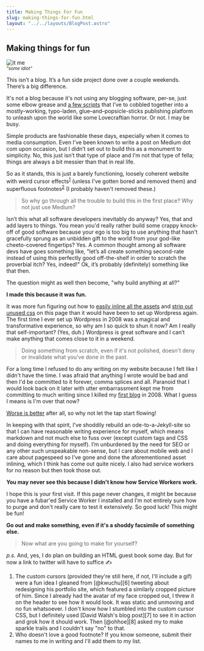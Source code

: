 ```yaml
---
title: Making Things For Fun
slug: making-things-for-fun.html
layout: "../../layouts/BlogPost.astro"
---
```

## Making things for fun

<div class="w-60-l w-50-m w-100 mb2 fr-ns tc">
  <img src="/img/head-in-a-jar.png" alt="it me" /><br/>
  <small><i>"some idiot"</i></small>
</div>

This isn’t a blog. It’s a fun side project done over a couple weekends. There’s a big difference.

It's not a blog because it's not using any blogging software, per-se, just some elbow grease and [a few scripts][1] that I’ve to cobbled together into a mostly-working, typo-laden, glue–and–popsicle-sticks publishing platform to unleash upon the world like some Lovecraftian horror. Or not. I may be busy.

Simple products are fashionable these days, especially when it comes to media consumption. Even I’ve been known to write a post on Medium dot com upon occasion, but I didn’t set out to build this as a monument to simplicity. No, this just isn’t that type of place and I’m not that type of fella; things are always a bit messier than that in real life.

So as it stands, this is just a barely functioning, loosely coherent website with weird cursor effects<sup>[1][footnote1]</sup> (unless I've gotten bored and removed them) and superfluous footnotes<sup>[2][footnote2]</sup> (I probably haven't removed these.)

> So why go through all the trouble to build this in the first place? Why not just use Medium?

Isn’t this what all software developers inevitably do anyway? Yes, that and add layers to things. You mean you'd really rather build some crappy knock-off of good software because your ego is too big to use anything that hasn't gracefully sprung as an unbidden gift to the world from your god-like cheeto-covered fingertips? Yes. A common thought among all software devs have goes something like, "let’s all create something second-rate instead of using this perfectly good off-the-shelf in order to scratch the proverbial itch? Yes, indeed!" Ok, it’s probably (definitely) something like that then.

The question might as well then become, "why build anything at all?"

**I made this because it was fun.**

It was more fun figuring out how to [easily inline all the assets][2] and [strip out unused css][3] on this page than it would have been to set up Wordpress again. The first time I ever set up Wordpress in 2008 was a magical and transformative experience, so why am I so quick to shun it now? Am I really that self-important? (Yes, duh.) Wordpress is great software and I can’t make anything that comes close to it in a weekend.

> Doing something from scratch, even if it's not polished, doesn't deny or invalidate what you've done in the past.

For a long time I refused to do any writing on my website because I felt like I didn't have the time. I was afraid that anything I wrote would be bad and then I'd be committed to it forever, comma splices and all. Paranoid that I would look back on it later with utter embarrassment kept me from committing to much writing since I killed my [first blog][5] in 2008. What I guess I means is I'm over that now?

[Worse is better][4] after all, so why not let the tap start flowing!

In keeping with that spirit, I’ve shoddily rebuild an ode-to-a-Jekyll-site so that I can have reasonable writing experience for myself, which means markdown and not much else to fuss over (except custom tags and CSS and doing everything for myself). I’m unburdened by the need for SEO or any other such unspeakable non-sense, but I care about mobile web and I care about pagespeed so I’ve gone and done the aforementioned asset inlining, which I think has come out quite nicely. I also had service workers for no reason but then took those out.

**You may never see this because I didn't know how Service Workers work.**

I hope this is your first visit. If this page never changes, it might be because you have a fubar'ed Service Worker I installed and I'm not entirely sure how to purge and don't really care to test it extensively. So good luck! This might be fun!

**Go out and make something, even if it's a shoddy facsimile of something else.**

> Now what are you going to make for yourself?

_p.s._ And, yes, I do plan on building an HTML guest book some day. But for now a link to twitter will have to suffice ✍️

<aside>
  <ol>
    <li id="making-things-for-fun_footnote-01">
      The custom cursors (provided they're still here, if not, I'll include a gif) were a fun idea I gleaned from [@kwuchu][6] tweeting about redesigning his portfolio site, which featured a similarly cropped picture of him. Since I already had the avatar of my face cropped out, I threw it on the header to see how it would look. It was static and unmoving and no fun whatsoever. I don't know how I stumbled into the custom cursor CSS, but I definitely used [David Walsh's blog post][7] to see it in action and grok how it should work. Then [@ohhoe][8] asked my to make sparkle trails and I couldn't say "no" to that.
    </li>
    <li id="making-things-for-fun_footnote-02">
      Who doesn't love a good footnote? If you know someone, submit their names to me in writing and I'll add them to my list.
    </li>
  </ol>
</aside>

[1]: https://github.com/wookiehangover/wookiehangover.com/tree/master/build
[2]: https://github.com/remy/inliner
[3]: https://github.com/giakki/uncss
[4]: https://www.jwz.org/doc/worse-is-better.html
[5]: http://samuelbreed.blogspot.com/
[6]: https://twitter.com/kwuchu
[7]: https://davidwalsh.name/css-custom-cursor
[8]: https://twitter.com/ohhoe
[footnote1]: #making-things-for-fun_footnote-01
[footnote2]: #making-things-for-fun_footnote-02
